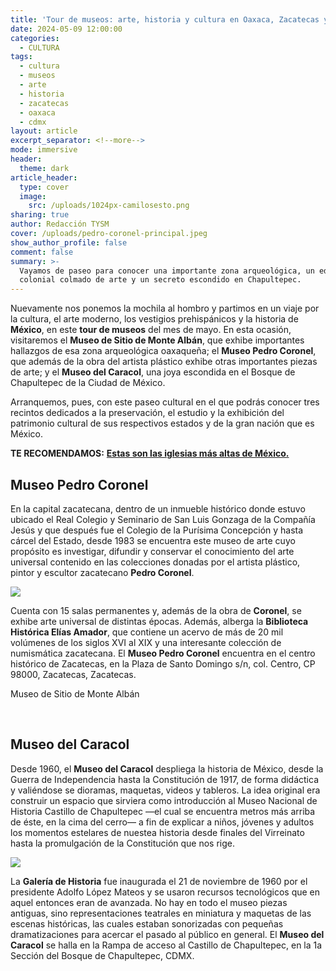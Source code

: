 ```yaml
---
title: 'Tour de museos: arte, historia y cultura en Oaxaca, Zacatecas y CDMX '
date: 2024-05-09 12:00:00
categories:
  - CULTURA
tags:
  - cultura
  - museos
  - arte
  - historia
  - zacatecas
  - oaxaca
  - cdmx
layout: article
excerpt_separator: <!--more-->
mode: immersive
header:
  theme: dark
article_header:
  type: cover
  image:
    src: /uploads/1024px-camilosesto.png
sharing: true
author: Redacción TYSM
cover: /uploads/pedro-coronel-principal.jpeg
show_author_profile: false
comment: false
summary: >-
  Vayamos de paseo para conocer una importante zona arqueológica, un edificio
  colonial colmado de arte y un secreto escondido en Chapultepec.
---
```

Nuevamente nos ponemos la mochila al hombro y partimos en un viaje por la cultura, el arte moderno, los vestigios prehispánicos y la historia de **México**, en este **tour de museos** del mes de mayo. En esta ocasión, visitaremos el **Museo de Sitio de Monte Albán**, que exhibe importantes hallazgos de esa zona arqueológica oaxaqueña; el **Museo Pedro Coronel**, que además de la obra del artista plástico exhibe otras importantes piezas de arte; y el **Museo del Caracol**, una joya escondida en el Bosque de Chapultepec de la Ciudad de México.

Arranquemos, pues, con este paseo cultural en el que podrás conocer tres recintos dedicados a la preservación, el estudio y la exhibición del patrimonio cultural de sus respectivos estados y de la gran nación que es México.

**TE RECOMENDAMOS:** [**Estas son las iglesias más altas de México.**](https://blog.tonoysumariachi.com/cultura/2024/02/08/estas-son-las-iglesias-m%C3%A1s-antiguas-de-m%C3%A9xico.html)

## Museo Pedro Coronel

En la capital zacatecana, dentro de un inmueble histórico donde estuvo ubicado el Real Colegio y Seminario de San Luis Gonzaga de la Compañía Jesús y que después fue el Colegio de la Purísima Concepción y hasta cárcel del Estado, desde 1983 se encuentra este museo de arte cuyo propósito es investigar, difundir y conservar el conocimiento del arte universal contenido en las colecciones donadas por el artista plástico, pintor y escultor zacatecano **Pedro Coronel**.

![](https://www.zacatecastravel.com/img/galerias/museos/exp_museos_pedrocoronel_4.jpg)

Cuenta con 15 salas permanentes y, además de la obra de **Coronel**, se exhibe arte universal de distintas épocas. Además, alberga la **Biblioteca Histórica Elías Amador**, que contiene un acervo de más de 20 mil volúmenes de los siglos XVI al XIX y una interesante colección de numismática zacatecana. El **Museo Pedro Coronel** encuentra en el centro histórico de Zacatecas, en la Plaza de Santo Domingo s/n, col. Centro, CP 98000, Zacatecas, Zacatecas.

Museo de Sitio de Monte Albán

&nbsp;

## Museo del Caracol

Desde 1960, el **Museo del Caracol** despliega la historia de México, desde la Guerra de Independencia hasta la Constitución de 1917, de forma didáctica y valiéndose se dioramas, maquetas, videos y tableros. La idea original era construir un espacio que sirviera como introducción al Museo Nacional de Historia Castillo de Chapultepec —el cual se encuentra metros más arriba de éste, en la cima del cerro— a fin de explicar a niños, jóvenes y adultos los momentos estelares de nuestea historia desde finales del Virreinato hasta la promulgación de la Constitución que nos rige.

![](https://lugares.inah.gob.mx/images/colecciones/_thumb1/diora.jpg)

La **Galería de Historia** fue inaugurada el 21 de noviembre de 1960 por el presidente Adolfo López Mateos y se usaron recursos tecnológicos que en aquel entonces eran de avanzada. No hay en todo el museo piezas antiguas, sino representaciones teatrales en miniatura y maquetas de las escenas históricas, las cuales estaban sonorizadas con pequeñas dramatizaciones para acercar el pasado al público en general. El **Museo del Caracol** se halla en la Rampa de acceso al Castillo de Chapultepec, en la 1a Sección del Bosque de Chapultepec, CDMX.